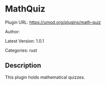 # MathQuiz

Plugin URL: https://umod.org/plugins/math-quiz

Author: 

Latest Version: 1.0.1

Categories: rust

## Description

This plugin holds mathematical quizzes.
